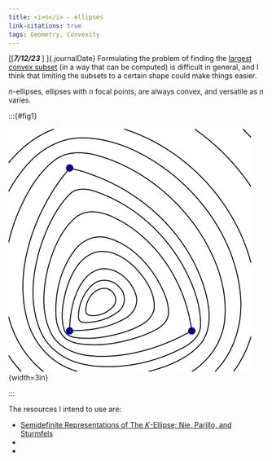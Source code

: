 ```yaml
---
title: <i>n</i> - ellipses
link-citations: true
tags: Geometry, Convexity
---
```


[[<b><i>7/12/23 </i></b>]&nbsp;]{.journalDate} Formulating the problem of 
finding the 
[largest convex subset](/posts/math/2023-07-09-largest-convex-subset.html) 
(in a way that can be computed) is difficult in general, and I think
that limiting the subsets to a certain shape could make things easier.

$n$-ellipses, ellipses with $n$ focal points, are always convex, and versatile 
as $n$ varies.

:::{#fig1}

![Nested $n$-ellipses [^1]](/images/n-ellipse.svg.png){width=3in}

:::

The resources I intend to use are:

* [Semidefinite Representations of The <i>K</i>-Ellipse; Nie, Parillo, and Sturmfels](https://mathweb.ucsd.edu/~njw/PUBLICPAPERS/kellipse_imaproc_toappear.pdf)
*
*



[^1]: [wikipedia.org/wiki/N-ellipse](https://en.wikipedia.org/wiki/N-ellipse)&nbsp;&nbsp;

